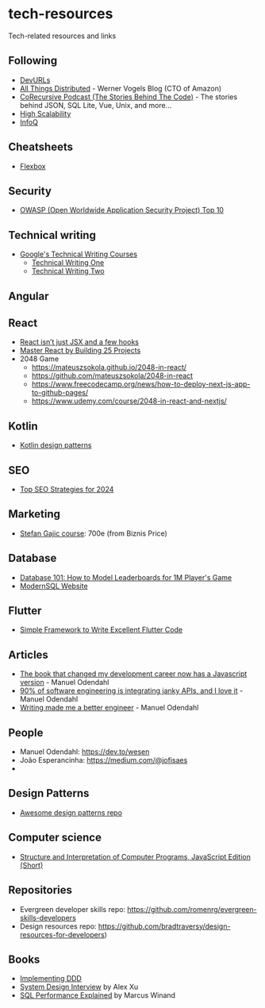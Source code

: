 # tech-resources
Tech-related resources and links

## Following
- [DevURLs](https://devurls.com/)
- [All Things Distributed](https://www.allthingsdistributed.com/) - Werner Vogels Blog (CTO of Amazon)
- [CoRecursive Podcast (The Stories Behind The Code)](https://corecursive.com/) - The stories behind JSON, SQL Lite, Vue, Unix, and more...
- [High Scalability](http://highscalability.com/)
- [InfoQ](https://www.infoq.com/)

## Cheatsheets
- [Flexbox](https://yoksel.github.io/flex-cheatsheet/)

## Security
- [OWASP (Open Worldwide Application Security Project) Top 10](https://owasp.org/Top10/)

## Technical writing
- [Google's Technical Writing Courses](https://developers.google.com/tech-writing/overview)
  - [Technical Writing One](https://developers.google.com/tech-writing/one)
  - [Technical Writing Two](https://developers.google.com/tech-writing/two)

## Angular

## React
- [React isn’t just JSX and a few hooks](https://dev.to/prakhart111/react-isnt-just-jsx-and-a-few-hooks-l09)
- [Master React by Building 25 Projects](https://www.freecodecamp.org/news/master-react-by-building-25-projects/)
- 2048 Game
  - https://mateuszsokola.github.io/2048-in-react/
  - https://github.com/mateuszsokola/2048-in-react
  - https://www.freecodecamp.org/news/how-to-deploy-next-js-app-to-github-pages/
  - https://www.udemy.com/course/2048-in-react-and-nextjs/

## Kotlin
- [Kotlin design patterns](https://github.com/dbacinski/Design-Patterns-In-Kotlin)

## SEO
- [Top SEO Strategies for 2024](https://www.cmswire.com/digital-marketing/state-of-search-top-seo-strategies/)

## Marketing
- [Stefan Gajic course](https://stefangajic.com/najjaci-marketing-kurs-ikada/): 700e (from Biznis Price)

## Database
- [Database 101: How to Model Leaderboards for 1M Player's Game](https://dev.to/danielhe4rt/database-101-how-to-model-leaderboards-for-1m-players-game-2pfa)
- [ModernSQL Website](https://modern-sql.com/)

## Flutter
- [Simple Framework to Write Excellent Flutter Code](https://filledstacks.substack.com/p/simple-framework-to-write-excellent?r=1zlz2w&utm_campaign=post&utm_medium=web)

## Articles
- [The book that changed my development career now has a Javascript version](https://dev.to/wesen/the-book-that-changed-my-development-career-now-has-a-javascript-version-33hi) - Manuel Odendahl
- [90% of software engineering is integrating janky APIs, and I love it](https://dev.to/wesen/90-of-software-engineering-is-integrating-janky-apis-and-i-love-it-4k41) - Manuel Odendahl
- [Writing made me a better engineer](https://dev.to/wesen/how-i-learned-strategic-thinking-as-an-engineer-14aj) - Manuel Odendahl

## People
- Manuel Odendahl: https://dev.to/wesen
- João Esperancinha: https://medium.com/@jofisaes
- 

## Design Patterns
- [Awesome design patterns repo](https://github.com/DovAmir/awesome-design-patterns?tab=readme-ov-file)

## Computer science
- [Structure and Interpretation of Computer Programs, JavaScript Edition (Short)](https://sourceacademy.org/sicpjs/index)

## Repositories
- Evergreen developer skills repo: https://github.com/romenrg/evergreen-skills-developers
- Design resources repo: https://github.com/bradtraversy/design-resources-for-developers)

## Books
- [Implementing DDD](https://www.amazon.com/Implementing-Domain-Driven-Design-Vaughn-Vernon/dp/0321834577)
- [System Design Interview](https://www.amazon.com/System-Design-Interview-insiders-Second/dp/B08CMF2CQF) by Alex Xu
- [SQL Performance Explained](https://www.amazon.com/Performance-Explained-Everything-Developers-about/dp/3950307826) by Marcus Winand
